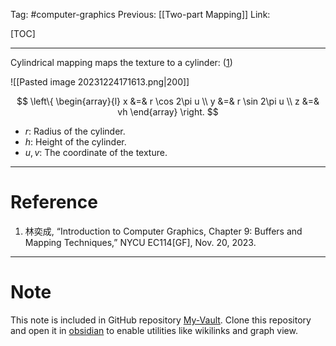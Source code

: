 Tag: #computer-graphics 
Previous: [[Two-part Mapping]]
Link: 

[TOC]

---

Cylindrical mapping maps the texture to a cylinder: (<u>1</u>)

![[Pasted image 20231224171613.png|200]]

$$
\left\{
	\begin{array}{l}
		x &=& r \cos 2\pi u \\
		y &=& r \sin 2\pi u \\
		z &=& vh
	\end{array}
\right.
$$

- $r$: Radius of the cylinder.
- $h$: Height of the cylinder.
- $u, v$: The coordinate of the texture.

---

# Reference

1. 林奕成, “Introduction to Computer Graphics, Chapter 9: Buffers and Mapping Techniques,” NYCU EC114[GF], Nov. 20, 2023.

---

# Note

This note is included in GitHub repository [My-Vault](https://github.com/LittleD3092/My-Vault.git). Clone this repository and open it in [obsidian](https://obsidian.md/) to enable utilities like wikilinks and graph view.